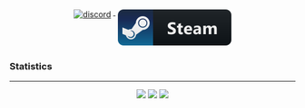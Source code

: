 <p align="center">
  <a href="https://discord.com/users/287372868814372885"/>
    <img src="https://github.com/fenix-hub/ColoredBadges/blob/master/svg/social/discord.svg" alt="discord" style="vertical-align:top; margin:4px">
  </a>
  <a href="https://steamcommunity.com/id/MikhailMCraft/"/>
    <img src="https://github.com/MikeCodesDotNET/ColoredBadges/blob/master/svg/social/steam.svg" alt="steam" style="vertical-align:top; margin:4px">
  </a>
</p>

### Statistics
---
<p align="center">
  <img src="https://github-readme-streak-stats.herokuapp.com/?user=MikhailMCraft&hide_border=true&theme=prussian" />
  <img src="https://github-readme-stats.vercel.app/api/top-langs/?username=MikhailMCraft&hide_border=true&theme=prussian" />
  <img src="https://github-readme-stats.vercel.app/api?username=MikhailMCraft&hide_border=truet&show_icons=true&theme=prussian" />
</p>
